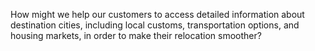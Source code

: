 How might we help our customers to access detailed information about destination cities, including local customs, transportation options, and housing markets, in order to make their relocation smoother?